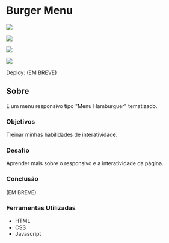 # Burger Menu

![](./)

![](./)

![](./)

![](./)

Deploy: (EM BREVE)

## Sobre

É um menu responsivo tipo "Menu Hamburguer" tematizado.

### Objetivos

Treinar minhas habilidades de interatividade.

### Desafio

Aprender mais sobre o responsivo e a interatividade da página.

### Conclusão

(EM BREVE)

### Ferramentas Utilizadas

- HTML
- CSS
- Javascript